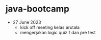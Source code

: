 # java-bootcamp

- 27 June 2023
  - kick off meeting kelas arutala
  - mengerjakan logic quiz 1 dan pre test
